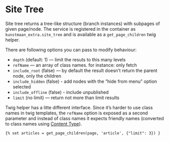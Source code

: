 # Site Tree

Site tree returns a tree-like structure (branch instances) with subpages of given page/node. The service is registered in the container as `kunstmaan_extra.site_tree` and is available as a `get_page_children` twig helper.

There are following options you can pass to modify behaviour:

 * `depth` (default: 1) — limit the resuts to this many levels
 * `refName` — an array of class names. for instance: only fetch
 * `include_root` (false) — by default the result doesn’t return the parent node, only the children
 * `include_hidden` (false) - add nodes with the ”hide from menu” option selected
 * `include_offline` (false) - include unpublished
 * `limit` (no limit) — return not more than limit results

Twig helper has a litte different interface. Since it’s harder to use class names in twig templates, the `refName` option is exposed as a second parameter and instead of class names it expects friendly names (converted to class names using [Content Type](content-type.md)).

```twig
{% set articles = get_page_children(page, 'article', {"limit": 3}) }
```